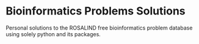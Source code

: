 # Bioinformatics Problems Solutions

Personal solutions to the ROSALIND free bioinformatics problem database using solely python and its packages.
